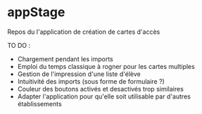 # appStage 

Repos du l'application de création de cartes d'accès   

TO DO :

- Chargement pendant les imports
- Emploi du temps classique à rogner pour les cartes multiples
- Gestion de l'impression d'une liste d'élève
- Intuitivité des imports (sous forme de formulaire ?)
- Couleur des boutons activés et desactivés trop similaires
- Adapter l'application pour qu'elle soit utilisable par d'autres établissements
